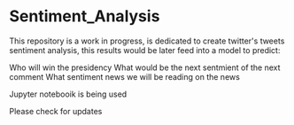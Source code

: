 # Sentiment_Analysis

This repository is a work in progress, is dedicated to create twitter's tweets sentiment analysis, this results would be later feed into a model to predict:

Who will win the presidency
What would be the next sentmient of the next comment
What sentiment news we will be reading on the news

Jupyter notebooik is being used

Please check for updates

